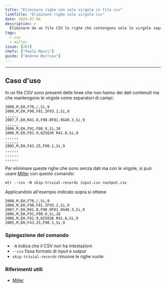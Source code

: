 ```yaml
---
title: "Eliminare righe con sole virgole in file csv"
linkTitle: "Eliminare righe sole virgole csv"
date: 2024-07-04
description: >
  Eliminare da un file CSV le righe che contengono solo le virgole separatori di campi senza eliminare le virgole che separano i campi
tags:
  - csv
  - miller
issue: [261]
chefs: ["Paolo Mauri"]
guide: ["Andrea Borruso"]
---
```


---

## Caso d'uso

In un file CSV sono presenti delle linee che non hanno dei dati contenuti ma che mantengono le virgole come separatori di campi:

```
2008,M,EH,F70,/,Si,9
2008,M,EH,F90,F81.3F93.2,Si,9
,,,,,,
2007,F,EH,R41.8,F90.0F81.9G40.3,Si,9
,,,,,,
2006,M,EH,F91,F80.9,Si,18
2006,M,EH,F81.9,Q25Q36 R41.8,Si,9
,,,,,,
,,,,,,
2005,M,EH,F43.25,F90.1,Si,9
,,,,,,
,,,,,,
,,,,,,
```

Per eliminare queste righe che sono senza dati ma con le virgole, si può usare [Miller](https://miller.readthedocs.io/en/6.12.0/installing-miller/) con questo comando:

```
mlr --csv -N skip-trivial-records input.csv >output.csv
```

Applicandolo all'esempio indicato sopra si ottiene

```
2008,M,EH,F70,/,Si,9
2008,M,EH,F90,F81.3F93.2,Si,9
2007,F,EH,R41.8,F90.0F81.9G40.3,Si,9
2006,M,EH,F91,F80.9,Si,18
2006,M,EH,F81.9,Q25Q36 R41.8,Si,9
2005,M,EH,F43.25,F90.1,Si,9
```
### Spiegazione del comando

* ```-N``` indica che il CSV non ha intestazioni
* ```--csv``` fissa formato di input e output
* ```skip-trivial-records``` rimuove le righe vuote

### Riferimenti utili

- [Miller](https://miller.readthedocs.io/en/latest/reference-verbs/#skip-trivial-records)
